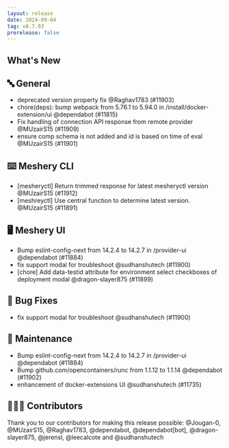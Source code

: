 ```yaml
---
layout: release
date: 2024-09-04
tag: v0.7.93
prerelease: false
---
```


## What's New
## 🔤 General
- deprecated version property fix @Raghav1783 (#11903)
- chore(deps): bump webpack from 5.76.1 to 5.94.0 in /install/docker-extension/ui @dependabot (#11815)
- Fix handling of connection API response from remote provider @MUzairS15 (#11909)
- ensure comp schema is not added and id is based on time of eval @MUzairS15 (#11901)

## ⌨️ Meshery CLI

- [mesheryctl] Return trimmed response for latest mesheryctl version @MUzairS15 (#11912)
- [meshreyctl] Use central function to determine latest version. @MUzairS15 (#11891)

## 🖥 Meshery UI

- Bump eslint-config-next from 14.2.4 to 14.2.7 in /provider-ui @dependabot (#11884)
- fix support modal for troubleshoot @sudhanshutech (#11900)
- [chore] Add data-testid attribute for environment select checkboxes of deployment modal @dragon-slayer875 (#11899)

## 🐛 Bug Fixes

- fix support modal for troubleshoot @sudhanshutech (#11900)

## 🧰 Maintenance

- Bump eslint-config-next from 14.2.4 to 14.2.7 in /provider-ui @dependabot (#11884)
- Bump github.com/opencontainers/runc from 1.1.12 to 1.1.14 @dependabot (#11902)
- enhancement of docker-extensions UI @sudhanshutech (#11735)

## 👨🏽‍💻 Contributors

Thank you to our contributors for making this release possible:
@Jougan-0, @MUzairS15, @Raghav1783, @dependabot, @dependabot[bot], @dragon-slayer875, @jerensl, @leecalcote and @sudhanshutech

